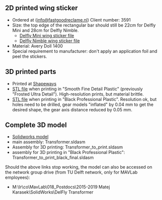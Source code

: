 
## 2D printed wing sticker
- Ordered at (info@fastgoodreclame.nl) Client number: 3591
- Size: the top edge of the rectangular bar should still be 22cm for Delfly Mini and 28cm for Delfly Nimble.
  - [Delfly Mini wing sticker file](https://github.com/tudelft/mavlab/blob/master/pdf/delfly/tapeShape22cm_DelflyMini.eps)
  - [Delfly Nimble wing sticker file](https://github.com/tudelft/mavlab/blob/master/pdf/delfly/tapeShape28cm_DelflyNimble.eps)
- Material: Avery Doll 1400
- Special requirement to manufacturer: don't apply an application foil and peel the stickers.

## 3D printed parts 
- Printed at [Shapeways](https://www.shapeways.com/)
- [STL file](https://1drv.ms/u/s!AiynX8wt2X_PkuBkiUyEsvkO_RJhmw) when printing in "Smooth Fine Detail Plastic" (previously "Frosted Ultra Detail"). High-resolution prints, but material brittle.
- [STL file](https://1drv.ms/u/s!AiynX8wt2X_PlpA5nCe68dNXT2Rdqg) when printing in "Black Professional Plastic". Resolution ok, but holes need to be drilled, gear models "inflated" by 0.04 mm to get the desired shape, the gear axis distance reduced by 0.05 mm.

## Complete 3D model 
- [Solidworks model](https://1drv.ms/f/s!AiynX8wt2X_Ph4I-EseeEj9i3t0DWg )
- main assembly: Transformer.sldasm
- Assembly for 3D printing: Transformer_to_print.sldasm
- assembly for 3D printing in "Black Professional Plastic": Transformer_to_print_black_final.sldasm

Should the above links stop working, the model can also be accessed on the network group drive (from TU Delft network, only for MAVLab employees):
* M:\lr\co\MavLab\018_Postdocs\2015-2019 Matej Karasek\SolidWorks\DelFly Transformer